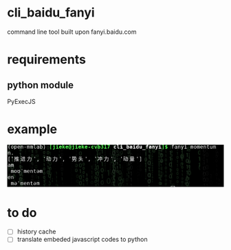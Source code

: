 # cli_baidu_fanyi
command line tool built upon fanyi.baidu.com

# requirements
## python module
PyExecJS

# example
![ll](./Screenshot_2021-08-13_23-49-01.jpg)

# to do
- [ ] history cache
- [ ] translate embeded javascript codes to python
